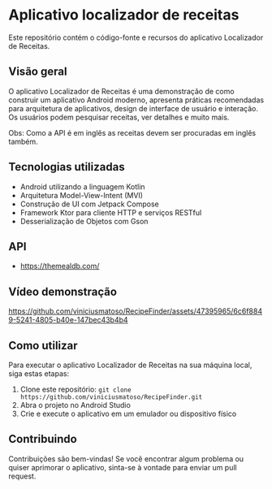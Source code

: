 # Aplicativo localizador de receitas

Este repositório contém o código-fonte e recursos do aplicativo Localizador de Receitas.

## Visão geral

O aplicativo Localizador de Receitas é uma demonstração de como construir um aplicativo Android moderno, apresenta práticas recomendadas para arquitetura de aplicativos, design de interface de usuário e interação. Os usuários podem pesquisar receitas, ver detalhes e muito mais.

Obs: Como a API é em inglês as receitas devem ser procuradas em inglês também.

## Tecnologias utilizadas

* Android utilizando a linguagem Kotlin
* Arquitetura Model-View-Intent (MVI)
* Construção de UI com Jetpack Compose
* Framework Ktor para cliente HTTP e serviços RESTful
* Desserialização de Objetos com Gson

## API

* https://themealdb.com/

## Vídeo demonstração

https://github.com/viniciusmatoso/RecipeFinder/assets/47395965/6c6f8849-5241-4805-b40e-147bec43b4b4

## Como utilizar

Para executar o aplicativo Localizador de Receitas na sua máquina local, siga estas etapas:

1. Clone este repositório: ```git clone https://github.com/viniciusmatoso/RecipeFinder.git```
2. Abra o projeto no Android Studio
3. Crie e execute o aplicativo em um emulador ou dispositivo físico

## Contribuindo

Contribuições são bem-vindas! Se você encontrar algum problema ou quiser aprimorar o aplicativo, sinta-se à vontade para enviar um pull request. 




  

